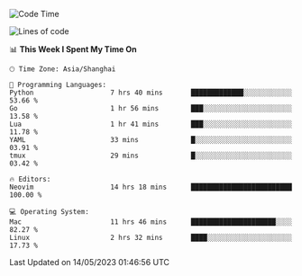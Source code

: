 <!--START_SECTION:waka-->
![Code Time](http://img.shields.io/badge/Code%20Time-1%2C365%20hrs%2018%20mins-blue)

![Lines of code](https://img.shields.io/badge/From%20Hello%20World%20I%27ve%20Written-260.3%20thousand%20lines%20of%20code-blue)

📊 **This Week I Spent My Time On** 

```text
🕑︎ Time Zone: Asia/Shanghai

💬 Programming Languages: 
Python                   7 hrs 40 mins       █████████████░░░░░░░░░░░░   53.66 % 
Go                       1 hr 56 mins        ███░░░░░░░░░░░░░░░░░░░░░░   13.58 % 
Lua                      1 hr 41 mins        ███░░░░░░░░░░░░░░░░░░░░░░   11.78 % 
YAML                     33 mins             █░░░░░░░░░░░░░░░░░░░░░░░░   03.91 % 
tmux                     29 mins             █░░░░░░░░░░░░░░░░░░░░░░░░   03.42 % 

🔥 Editors: 
Neovim                   14 hrs 18 mins      █████████████████████████   100.00 % 

💻 Operating System: 
Mac                      11 hrs 46 mins      █████████████████████░░░░   82.27 % 
Linux                    2 hrs 32 mins       ████░░░░░░░░░░░░░░░░░░░░░   17.73 % 
```


 Last Updated on 14/05/2023 01:46:56 UTC
<!--END_SECTION:waka-->
